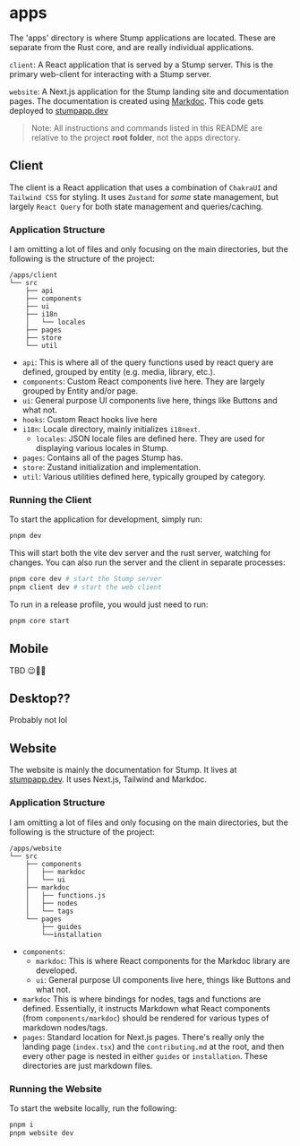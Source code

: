# apps

The 'apps' directory is where Stump applications are located. These are separate from the Rust core, and are really individual applications.

`client`: A React application that is served by a Stump server. This is the primary web-client for interacting with a Stump server.

`website`: A Next.js application for the Stump landing site and documentation pages. The documentation is created using [Markdoc](https://markdoc.io/). This code gets deployed to [stumpapp.dev](http://stumpapp.dev)

> Note: All instructions and commands listed in this README are relative to the project **root folder**, not the apps directory.

## Client

The client is a React application that uses a combination of `ChakraUI` and `Tailwind CSS` for styling. It uses `Zustand` for _some_ state management, but largely `React Query` for both state management and queries/caching.

### Application Structure

I am omitting a lot of files and only focusing on the main directories, but the following is the structure of the project:

```
/apps/client
└── src
    ├── api
    ├── components
    ├── ui
    ├── i18n
    │   └── locales
    ├── pages
    ├── store
    └── util
```

- `api`: This is where all of the query functions used by react query are defined, grouped by entity (e.g. media, library, etc.).
- `components`: Custom React components live here. They are largely grouped by Entity and/or page.
- `ui`: General purpose UI components live here, things like Buttons and what not.
- `hooks`: Custom React hooks live here
- `i18n`: Locale directory, mainly initializes `i18next`.
  - `locales`: JSON locale files are defined here. They are used for displaying various locales in Stump.
- `pages`: Contains all of the pages Stump has.
- `store`: Zustand initialization and implementation.
- `util`: Various utilities defined here, typically grouped by category.

### Running the Client

To start the application for development, simply run:

```bash
pnpm dev
```

This will start both the vite dev server and the rust server, watching for changes. You can also run the server and the client in separate processes:

```bash
pnpm core dev # start the Stump server
pnpm client dev # start the web client
```

To run in a release profile, you would just need to run:

```bash
pnpm core start
```

## Mobile

TBD 😉👀🤷

## Desktop??

Probably not lol

## Website

The website is mainly the documentation for Stump. It lives at [stumpapp.dev](http://stumpapp.dev). It uses Next.js, Tailwind and Markdoc.

### Application Structure

I am omitting a lot of files and only focusing on the main directories, but the following is the structure of the project:

```
/apps/website
└── src
    ├── components
    │   ├── markdoc
    │   └── ui
    ├── markdoc
    │   ├── functions.js
    │   ├── nodes
    │   └── tags
    └── pages
        ├── guides
        └──installation
```

- `components`:
  - `markdoc`: This is where React components for the Markdoc library are developed.
  - `ui`: General purpose UI components live here, things like Buttons and what not.
- `markdoc` This is where bindings for nodes, tags and functions are defined. Essentially, it instructs Markdown what React components (from `components/markdoc`) should be rendered for various types of markdown nodes/tags.
- `pages`: Standard location for Next.js pages. There's really only the landing page (`index.tsx`) and the `contributing.md` at the root, and then every other page is nested in either `guides` or `installation`. These directories are just markdown files.

### Running the Website

To start the website locally, run the following:

```bash
pnpm i
pnpm website dev
```

